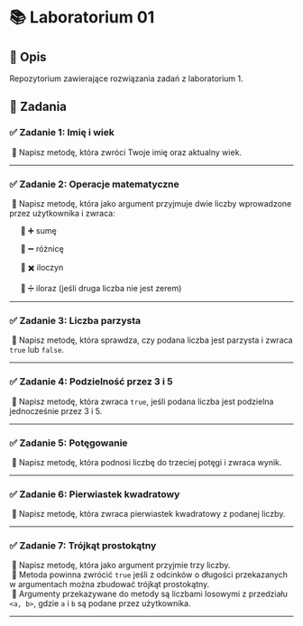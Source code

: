 # 📚 Laboratorium 01

## 📝 Opis

Repozytorium zawierające rozwiązania zadań z laboratorium 1.

## 📂 Zadania

### ✅ Zadanie 1: Imię i wiek

&nbsp;🔹 Napisz metodę, która zwróci Twoje imię oraz aktualny wiek.
<hr>

### ✅ Zadanie 2: Operacje matematyczne

&nbsp;🔹 Napisz metodę, która jako argument przyjmuje dwie liczby wprowadzone przez użytkownika i zwraca:

&nbsp; &nbsp; &nbsp;🔹 ➕ sumę

&nbsp; &nbsp; &nbsp;🔹 ➖ różnicę

&nbsp; &nbsp; &nbsp;🔹 ✖️ iloczyn

&nbsp; &nbsp; &nbsp;🔹 ➗ iloraz (jeśli druga liczba nie jest zerem)
<hr>

### ✅ Zadanie 3: Liczba parzysta

&nbsp;🔹 Napisz metodę, która sprawdza, czy podana liczba jest parzysta i zwraca `true` lub `false`.
<hr>

### ✅ Zadanie 4: Podzielność przez 3 i 5

&nbsp;🔹 Napisz metodę, która zwraca `true`, jeśli podana liczba jest podzielna jednocześnie przez 3 i 5.
<hr>

### ✅ Zadanie 5: Potęgowanie

&nbsp;🔹 Napisz metodę, która podnosi liczbę do trzeciej potęgi i zwraca wynik.
<hr>

### ✅ Zadanie 6: Pierwiastek kwadratowy

&nbsp;🔹 Napisz metodę, która zwraca pierwiastek kwadratowy z podanej liczby.
<hr>

### ✅ Zadanie 7: Trójkąt prostokątny

&nbsp;🔹 Napisz metodę, która jako argument przyjmie trzy liczby. <br>
&nbsp;🔹 Metoda powinna zwrócić `true` jeśli z odcinków o długości przekazanych w argumentach można zbudować trójkąt prostokątny. <br> 
&nbsp;🔹 Argumenty przekazywane do metody są liczbami losowymi z przedziału `<a, b>`, gdzie `a` i `b` są podane przez użytkownika.
<hr>
